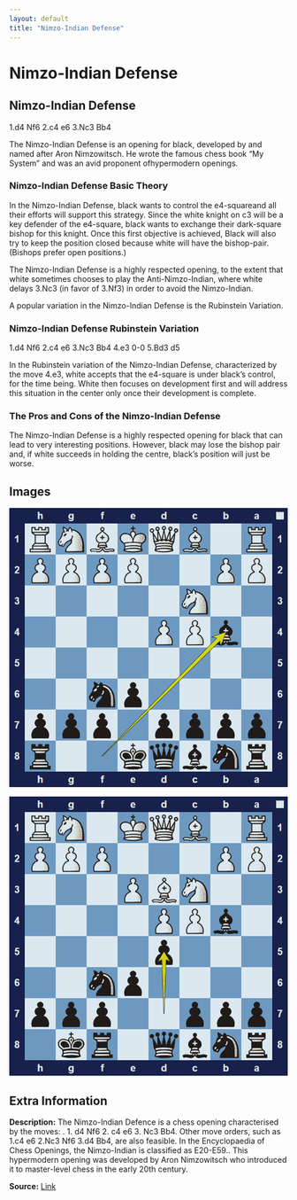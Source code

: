 ```yaml
---
layout: default
title: "Nimzo-Indian Defense"
---
```



# Nimzo-Indian Defense



## Nimzo-Indian Defense

1.d4 Nf6 2.c4 e6 3.Nc3 Bb4

The Nimzo-Indian Defense is an opening for black, developed by and named after Aron Nimzowitsch. He wrote the famous chess book “My System” and was an avid proponent ofhypermodern openings.

### Nimzo-Indian Defense Basic Theory

In the Nimzo-Indian Defense, black wants to control the e4-squareand all their efforts will support this strategy. Since the white knight on c3 will be a key defender of the e4-square, black wants to exchange their dark-square bishop for this knight. Once this first objective is achieved, Black will also try to keep the position closed because white will have the bishop-pair. (Bishops prefer open positions.)

The Nimzo-Indian Defense is a highly respected opening, to the extent that white sometimes chooses to play the Anti-Nimzo-Indian, where white delays 3.Nc3 (in favor of 3.Nf3) in order to avoid the Nimzo-Indian.

A popular variation in the Nimzo-Indian Defense is the Rubinstein Variation.

### Nimzo-Indian Defense Rubinstein Variation

1.d4 Nf6 2.c4 e6 3.Nc3 Bb4 4.e3 0-0 5.Bd3 d5

In the Rubinstein variation of the Nimzo-Indian Defense, characterized by the move 4.e3, white accepts that the e4-square is under black’s control, for the time being. White then focuses on development first and will address this situation in the center only once their development is complete.

### The Pros and Cons of the Nimzo-Indian Defense

The Nimzo-Indian Defense is a highly respected opening for black that can lead to very interesting positions. However, black may lose the bishop pair and, if white succeeds in holding the centre, black’s position will just be worse.



## Images

![nimzo-indian-defense](images/nimzo-indian-defense-1.png)

![nimzo-indian-defense](images/nimzo-indian-defense-2.png)



## Extra Information
**Description:** The Nimzo-Indian Defence is a chess opening characterised by the moves: . 1. d4 Nf6 2. c4 e6 3. Nc3 Bb4. Other move orders, such as 1.c4 e6 2.Nc3 Nf6 3.d4 Bb4, are also feasible. In the Encyclopaedia of Chess Openings, the Nimzo-Indian is classified as E20-E59.. This hypermodern opening was developed by Aron Nimzowitsch who introduced it to master-level chess in the early 20th century.

**Source:** [Link](https://en.wikipedia.org/wiki/Nimzo-Indian_Defence)
